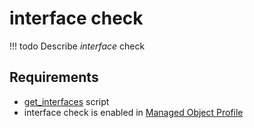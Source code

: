 # interface check

<!-- prettier-ignore -->
!!! todo
    Describe *interface* check

## Requirements

* [get_interfaces](../../../../dev/reference/scripts/get_interfaces.md) script
* interface check is enabled in [Managed Object Profile](../../../../user/reference/concepts/managed-object-profile/index.md)
